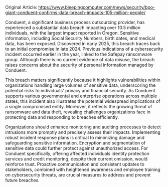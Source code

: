 Original Article: https://www.bleepingcomputer.com/news/security/bpo-giant-conduent-confirms-data-breach-impacts-105-million-people/

Conduent, a significant business process outsourcing provider, has experienced a substantial data breach impacting over 10.5 million individuals, with the largest impact reported in Oregon. Sensitive information, including Social Security Numbers, birth dates, and medical data, has been exposed. Discovered in early 2025, this breach traces back to an initial compromise in late 2024. Previous indications of a cybersecurity incident occurred earlier in the year, linked to the Safepay ransomware group. Although there is no current evidence of data misuse, the breach raises concerns about the security of personal information managed by Conduent.

This breach matters significantly because it highlights vulnerabilities within organizations handling large volumes of sensitive data, underscoring the potential risks to individuals' privacy and financial security. As Conduent supports various governmental and enterprise operations across multiple states, this incident also illustrates the potential widespread implications of a single compromised entity. Moreover, it reflects the growing threat of ransomware and data theft, revealing challenges organizations face in protecting data and responding to breaches efficiently.

Organizations should enhance monitoring and auditing processes to detect intrusions more promptly and precisely assess their impacts. Implementing robust incident response plans is critical to minimizing damage and safeguarding sensitive information. Encryption and segmentation of sensitive data could further protect against unauthorized access. For Conduent specifically, offering affected individuals identity protection services and credit monitoring, despite their current omission, would reinforce trust. Proactive communication and consistent updates to stakeholders, combined with heightened awareness and employee training on cybersecurity threats, are crucial measures to address and prevent future breaches.